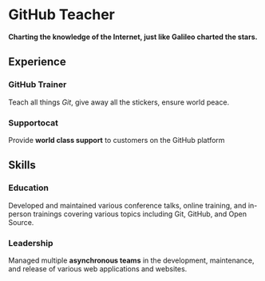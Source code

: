 # GitHub Teacher

__Charting the knowledge of the Internet, just like Galileo charted the stars.__

## Experience

### GitHub Trainer

Teach all things *Git*, give away all the stickers, ensure world peace.

<!--
  Note here: Learners -- yup, you found the error!
  Course maintainers -- leave the italics with * instead of _ for the error case.
-->

### Supportocat

Provide __world class support__ to customers on the GitHub platform

## Skills

### Education

Developed and maintained various conference talks, online training, and in-person trainings covering various topics including Git, GitHub, and Open Source.

### Leadership

Managed multiple __asynchronous teams__ in the development, maintenance, and release of various web applications and websites.
